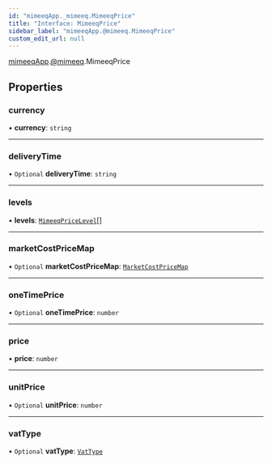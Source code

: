 ```yaml
---
id: "mimeeqApp._mimeeq.MimeeqPrice"
title: "Interface: MimeeqPrice"
sidebar_label: "mimeeqApp.@mimeeq.MimeeqPrice"
custom_edit_url: null
---
```


[mimeeqApp](../modules/mimeeqApp.md).[@mimeeq](../namespaces/mimeeqApp._mimeeq.md).MimeeqPrice

## Properties

### currency

• **currency**: `string`

___

### deliveryTime

• `Optional` **deliveryTime**: `string`

___

### levels

• **levels**: [`MimeeqPriceLevel`](mimeeqApp._mimeeq.MimeeqPriceLevel.md)[]

___

### marketCostPriceMap

• `Optional` **marketCostPriceMap**: [`MarketCostPriceMap`](mimeeqApp._mimeeq.MarketCostPriceMap.md)

___

### oneTimePrice

• `Optional` **oneTimePrice**: `number`

___

### price

• **price**: `number`

___

### unitPrice

• `Optional` **unitPrice**: `number`

___

### vatType

• `Optional` **vatType**: [`VatType`](../enums/mimeeqApp._mimeeq.VatType.md)
